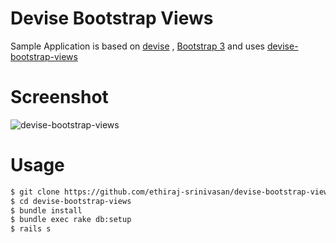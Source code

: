 # Devise Bootstrap Views 
  Sample Application is based on [devise](https://github.com/plataformatec/devise) , [Bootstrap 3](https://github.com/twbs/bootstrap-sass) and uses [devise-bootstrap-views](https://github.com/hisea/devise-bootstrap-views)

# Screenshot

  ![devise-bootstrap-views](https://raw.githubusercontent.com/ethiraj-srinivasan/devise-bootstrap-views/master/app/assets/images/screenshot.png)
# Usage

```sh
$ git clone https://github.com/ethiraj-srinivasan/devise-bootstrap-views.git
$ cd devise-bootstrap-views
$ bundle install
$ bundle exec rake db:setup
$ rails s
```
